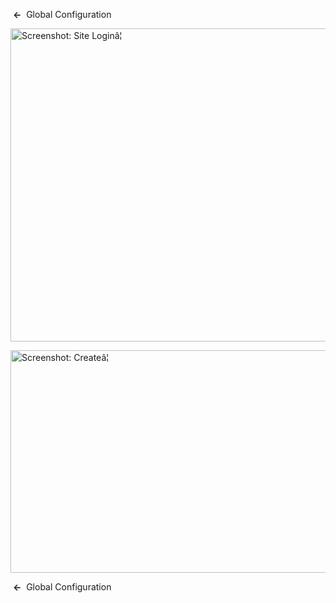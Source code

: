 <!-- Filename: Help4.x:Site_Global_Configuration_Permissions / Display title: Site Global Configuration Permissions -->

 **←**  Global
Configuration

<img
src="https://docs.joomla.org/images/thumb/9/9a/Help-4x-Global-Configuration-sitelogin-subscreen-en.png/800px-Help-4x-Global-Configuration-sitelogin-subscreen-en.png"
decoding="async"
srcset="https://docs.joomla.org/images/thumb/9/9a/Help-4x-Global-Configuration-sitelogin-subscreen-en.png/1200px-Help-4x-Global-Configuration-sitelogin-subscreen-en.png 1.5x, https://docs.joomla.org/images/thumb/9/9a/Help-4x-Global-Configuration-sitelogin-subscreen-en.png/1600px-Help-4x-Global-Configuration-sitelogin-subscreen-en.png 2x"
data-file-width="1881" data-file-height="1178" width="800" height="501"
alt="Screenshot: Site Loginâ¦" />

<img
src="https://docs.joomla.org/images/thumb/7/7f/Help-4x-Global-Configuration-create-subscreen-en.png/800px-Help-4x-Global-Configuration-create-subscreen-en.png"
decoding="async"
srcset="https://docs.joomla.org/images/thumb/7/7f/Help-4x-Global-Configuration-create-subscreen-en.png/1200px-Help-4x-Global-Configuration-create-subscreen-en.png 1.5x, https://docs.joomla.org/images/thumb/7/7f/Help-4x-Global-Configuration-create-subscreen-en.png/1600px-Help-4x-Global-Configuration-create-subscreen-en.png 2x"
data-file-width="1881" data-file-height="837" width="800" height="356"
alt="Screenshot: Createâ¦" />

 **←**  Global
Configuration
